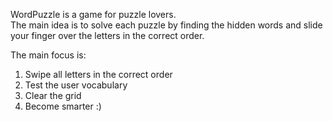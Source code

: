 WordPuzzle is a game for puzzle lovers.  
The main idea is to solve each puzzle by finding the hidden words and slide your finger over the letters in the correct order.

The main focus is:  
1. Swipe all letters in the correct order 
2. Test the user vocabulary 
3. Clear the grid 
4. Become smarter :)
